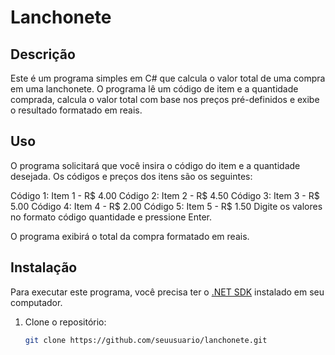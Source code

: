 # Lanchonete

## Descrição

Este é um programa simples em C# que calcula o valor total de uma compra em uma lanchonete. O programa lê um código de item e a quantidade comprada, calcula o valor total com base nos preços pré-definidos e exibe o resultado formatado em reais.

## Uso
O programa solicitará que você insira o código do item e a quantidade desejada. Os códigos e preços dos itens são os seguintes:

Código 1: Item 1 - R$ 4.00
Código 2: Item 2 - R$ 4.50
Código 3: Item 3 - R$ 5.00
Código 4: Item 4 - R$ 2.00
Código 5: Item 5 - R$ 1.50
Digite os valores no formato código quantidade e pressione Enter.

O programa exibirá o total da compra formatado em reais.

## Instalação

Para executar este programa, você precisa ter o [.NET SDK](https://dotnet.microsoft.com/download) instalado em seu computador.

1. Clone o repositório:
   ```bash
   git clone https://github.com/seuusuario/lanchonete.git
